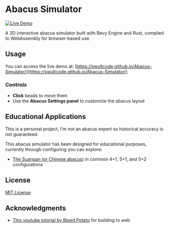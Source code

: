 # Abacus Simulator

[![Live Demo](https://img.shields.io/badge/Demo-Live-brightgreen)](https://swultcode.github.io/Abacus-Simulator/)

A 3D interactive abacus simulator built with Bevy Engine and Rust, compiled to WebAssembly for browser-based use.

## Usage

You can access the live demo at: [https://swultcode.github.io/Abacus-Simulator/](https://swultcode.github.io/Abacus-Simulator/)

### Controls

- **Click** beads to move them
- Use the **Abacus Settings panel** to customize the abacus layout

## Educational Applications

This is a personal project, I'm not an abacus expert so historical accuracy is not guaranteed.

This abacus simulator has been designed for educational purposes, currently through configuring you can explore:
- [The Suanpan (or Chinese abacus)](https://en.wikipedia.org/wiki/Suanpan) in common 4+1, 5+1, and 5+2 configurations

## License

[MIT License](LICENSE)

## Acknowledgments

- [This youtube tutorial by Biped Potato](https://www.youtube.com/watch?v=VjXiREbPtJs) for building to web